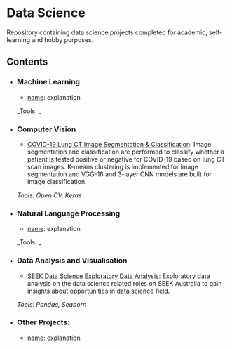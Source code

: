 # Data Science 
Repository containing data science projects completed for academic, self-learning and hobby purposes. 

## Contents

- ### Machine Learning
  - [name](link): explanation

  _Tools: _ 

- ### Computer Vision
  - [COVID-19 Lung CT Image Segmentation & Classification](https://github.com/TravisH0301/data_science_projects/tree/master/covid-19_lung_ct_image_segmentation_%26_classification): Image segmentation and classification are performed to classify whether a patient
  is tested positive or negative for COVID-19 based on lung CT scan images. K-means clustering is implemented for image segmentation and VGG-16 and 3-layer
  CNN models are built for image classification. 
  
  _Tools: Open CV, Keras_


- ### Natural Language Processing
  - [name](link): explanation
  
  _Tools: _

- ### Data Analysis and Visualisation
  - [SEEK Data Science Exploratory Data Analysis](https://github.com/TravisH0301/data_science_projects/tree/master/seek_ds_eda): Exploratory data analysis on the data science related roles on SEEK Australia to gain insights about opportunities in data science field. 
  
  _Tools: Pandas, Seaborn_
	
- ### Other Projects: 
  - [name](link): explanation

